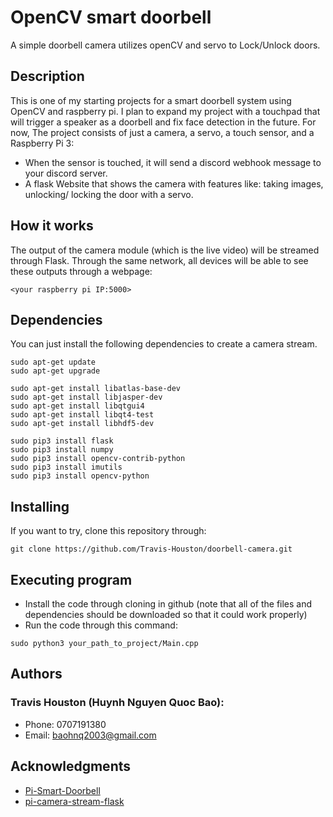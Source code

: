 # OpenCV smart doorbell

A simple doorbell camera utilizes openCV and servo to Lock/Unlock doors.

## Description

This is one of my starting projects for a smart doorbell system using OpenCV and raspberry pi. I plan to expand my project with a touchpad that will trigger a speaker as a doorbell and fix face detection in the future.
For now, The project consists of just a camera, a servo, a touch sensor, and a Raspberry Pi 3:
* When the sensor is touched, it will send a discord webhook message to your discord server.
* A flask Website that shows the camera with features like: taking images, unlocking/ locking the door with a servo.

## How it works
The output of the camera module (which is the live video) will be streamed through Flask. Through the same network, all devices will be able to see these outputs through a webpage:
```
<your raspberry pi IP:5000>
 ```

## Dependencies

You can just install the following dependencies to create a camera stream.

```
sudo apt-get update 
sudo apt-get upgrade

sudo apt-get install libatlas-base-dev
sudo apt-get install libjasper-dev
sudo apt-get install libqtgui4 
sudo apt-get install libqt4-test
sudo apt-get install libhdf5-dev

sudo pip3 install flask
sudo pip3 install numpy
sudo pip3 install opencv-contrib-python
sudo pip3 install imutils
sudo pip3 install opencv-python
```

## Installing

If you want to try, clone this repository through:
```
git clone https://github.com/Travis-Houston/doorbell-camera.git
```
## Executing program

* Install the code through cloning in github (note that all of the files and dependencies should be downloaded so that it could work properly)
* Run the code through this command:
```
sudo python3 your_path_to_project/Main.cpp
```

## Authors

### Travis Houston (Huynh Nguyen Quoc Bao):
* Phone: 0707191380
* Email: baohnq2003@gmail.com

## Acknowledgments


* [Pi-Smart-Doorbell](https://github.com/EbenKouao/Pi-Smart-Doorbell.git)
* [pi-camera-stream-flask](https://github.com/EbenKouao/pi-camera-stream-flask)
